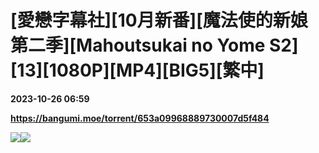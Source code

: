 # [愛戀字幕社][10月新番][魔法使的新娘 第二季][Mahoutsukai no Yome S2][13][1080P][MP4][BIG5][繁中]

**2023-10-26 06:59**

**https://bangumi.moe/torrent/653a09968889730007d5f484**

![](https://ptpimg.me/742iu9.jpg)![](https://i.loli.net/2021/03/19/Cp1BvFYEu5wVzkK.jpg)